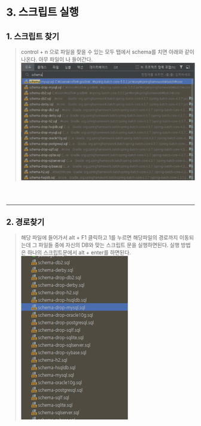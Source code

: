 # 3. 스크립트 실행

## 1. 스크립트 찾기
> control + n 으로 파일을 찾을 수 있는 모두 탭에서 schema를 치면 아래와 같이 나온다. 아무 파일이 나 들어간다.
![img_1.png](img_1.png)

<br>
<br>  

---

## 2. 경로찾기
> 해당 파일에 들어가서 alt + F1 클릭하고 1를 누르면 해당파일의 경로까지 이동되는데
> 그 파일들 중에 자신의 DB와 맞는 스크립트 문을 실행하면된다. 실행 방법은 하나의 스크립트문에서 alt + enter를 하면된다.
![img_2.png](img_2.png)






